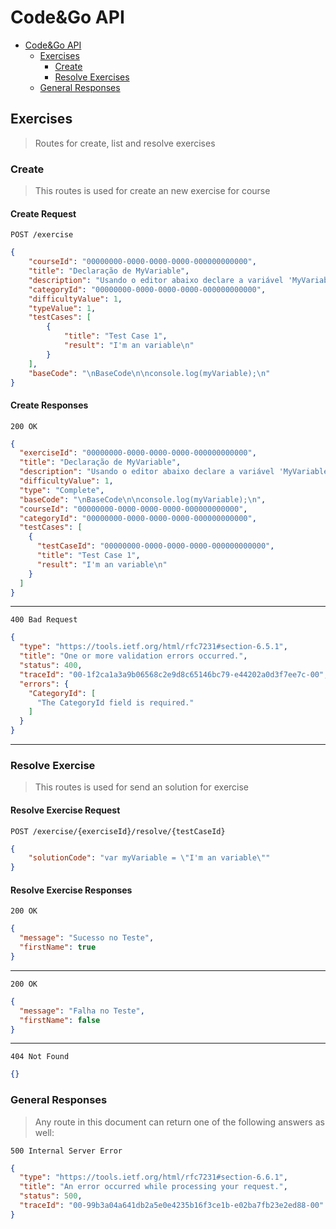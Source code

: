 
# Code&Go API

- [Code&Go API](../../README.md)
  - [Exercises](#exercises)
    - [Create](#create)
    - [Resolve Exercises](#resolve-exercise)
  - [General Responses](#general-responses)

## Exercises

> Routes for create, list and resolve exercises

### Create

> This routes is used for create an new exercise for course

#### Create Request

```http
POST /exercise
```

```json
{
    "courseId": "00000000-0000-0000-0000-000000000000",
    "title": "Declaração de MyVariable",
    "description": "Usando o editor abaixo declare a variável 'MyVariable', e com seu valor(em string) de: I'm an variable",
    "categoryId": "00000000-0000-0000-0000-000000000000",
    "difficultyValue": 1,
    "typeValue": 1,
    "testCases": [
        {
            "title": "Test Case 1",
            "result": "I'm an variable\n"
        }
    ],
    "baseCode": "\nBaseCode\n\nconsole.log(myVariable);\n"
}
```

#### Create Responses

```http
200 OK
```

```json
{
  "exerciseId": "00000000-0000-0000-0000-000000000000",
  "title": "Declaração de MyVariable",
  "description": "Usando o editor abaixo declare a variável 'MyVariable', e com seu valor(em string) de: I'm an variable",
  "difficultyValue": 1,
  "type": "Complete",
  "baseCode": "\nBaseCode\n\nconsole.log(myVariable);\n",
  "courseId": "00000000-0000-0000-0000-000000000000",
  "categoryId": "00000000-0000-0000-0000-000000000000",
  "testCases": [
    {
      "testCaseId": "00000000-0000-0000-0000-000000000000",
      "title": "Test Case 1",
      "result": "I'm an variable\n"
    }
  ]
}
```

---

```http
400 Bad Request
```

```json
{
  "type": "https://tools.ietf.org/html/rfc7231#section-6.5.1",
  "title": "One or more validation errors occurred.",
  "status": 400,
  "traceId": "00-1f2ca1a3a9b06568c2e9d8c65146bc79-e44202a0d3f7ee7c-00",
  "errors": {
    "CategoryId": [
      "The CategoryId field is required."
    ]
  }
}
```
<!-- TODO: It will have response for not authorized if its not an admin  -->
---

### Resolve Exercise

> This routes is used for send an solution for exercise

#### Resolve Exercise Request

```http
POST /exercise/{exerciseId}/resolve/{testCaseId}
```

```json
{
    "solutionCode": "var myVariable = \"I'm an variable\""
}
```

#### Resolve Exercise Responses

```http
200 OK
```

```json
{
  "message": "Sucesso no Teste",
  "firstName": true
}
```

---

```http
200 OK
```

```json
{
  "message": "Falha no Teste",
  "firstName": false
}
```

---

<!-- TODO: make application return json for not found -->
```http
404 Not Found
```

```json
{}
```

### General Responses

> Any route in this document can return one of the following answers as well: 

```http
500 Internal Server Error
```

```json
{
  "type": "https://tools.ietf.org/html/rfc7231#section-6.6.1",
  "title": "An error occurred while processing your request.",
  "status": 500,
  "traceId": "00-99b3a04a641db2a5e0e4235b16f3ce1b-e02ba7fb23e2ed88-00"
}
```

